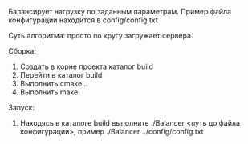 Балансирует нагрузку по заданным параметрам.
Пример файла конфигурации находится в config/config.txt

Суть алгоритма: просто по кругу загружает сервера.

Сборка:
1) Создать в корне проекта каталог build
2) Перейти в каталог build
3) Выполнить cmake ..
4) Выполнить make

Запуск:
1) Находясь в каталоге build выполнить ./Balancer <путь до файла конфигурации>, пример ./Balancer ../config/config.txt
